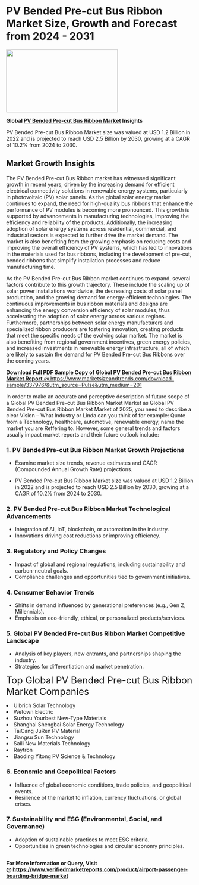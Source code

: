 <H1>PV Bended Pre-cut Bus Ribbon Market Size, Growth and Forecast from 2024 - 2031</H1><img class="aligncenter size-medium wp-image-584254" src="https://thirdeyenews.in/wp-content/uploads/2024/09/Global-Market-Research-300x168.jpeg" alt="" width="300" height="168" /><p><strong>Global&nbsp;<a href="https://www.marketsizeandtrends.com/download-sample/337976/&amp;utm_source=Pulse&amp;utm_medium=201">PV Bended Pre-cut Bus Ribbon Market</a> Insights</strong></p><p>PV Bended Pre-cut Bus Ribbon Market size was valued at USD 1.2 Billion in 2022 and is projected to reach USD 2.5 Billion by 2030, growing at a CAGR of 10.2% from 2024 to 2030.</p><p><h2>Market Growth Insights</h2> The PV Bended Pre-cut Bus Ribbon market has witnessed significant growth in recent years, driven by the increasing demand for efficient electrical connectivity solutions in renewable energy systems, particularly in photovoltaic (PV) solar panels. As the global solar energy market continues to expand, the need for high-quality bus ribbons that enhance the performance of PV modules is becoming more pronounced. This growth is supported by advancements in manufacturing technologies, improving the efficiency and reliability of the products. Additionally, the increasing adoption of solar energy systems across residential, commercial, and industrial sectors is expected to further drive the market demand. The market is also benefiting from the growing emphasis on reducing costs and improving the overall efficiency of PV systems, which has led to innovations in the materials used for bus ribbons, including the development of pre-cut, bended ribbons that simplify installation processes and reduce manufacturing time. <a href="#download-sample"></a> <p>As the PV Bended Pre-cut Bus Ribbon market continues to expand, several factors contribute to this growth trajectory. These include the scaling up of solar power installations worldwide, the decreasing costs of solar panel production, and the growing demand for energy-efficient technologies. The continuous improvements in bus ribbon materials and designs are enhancing the energy conversion efficiency of solar modules, thus accelerating the adoption of solar energy across various regions. Furthermore, partnerships between solar energy manufacturers and specialized ribbon producers are fostering innovation, creating products that meet the specific needs of the evolving solar market. The market is also benefiting from regional government incentives, green energy policies, and increased investments in renewable energy infrastructure, all of which are likely to sustain the demand for PV Bended Pre-cut Bus Ribbons over the coming years.</p> <a href="#get-more"></p><p><span class=""><strong>Download Full PDF Sample Copy of Global PV Bended Pre-cut Bus Ribbon Market Report</strong> @ <a href="https://www.marketsizeandtrends.com/download-sample/337976/&amp;utm_source=Pulse&amp;utm_medium=201" target="_blank">https://www.marketsizeandtrends.com/download-sample/337976/&amp;utm_source=Pulse&amp;utm_medium=201</a></span></p><p>In order to make an accurate and perceptive description of future scope of a Global&nbsp;PV Bended Pre-cut Bus Ribbon Market Market as Global&nbsp;PV Bended Pre-cut Bus Ribbon Market Market of 2025, you need to describe a clear Vision &ndash; What Industry or Linda can you think of for example: Quote from a Technology, healthcare, automotive, renewable energy, name the market you are Reffering to. However, some general trends and factors usually impact market reports and their future outlook include:</p><h3>1.&nbsp;<strong>PV Bended Pre-cut Bus Ribbon Market Growth Projections</strong></h3><ul><li>Examine market size trends, revenue estimates and CAGR (Compounded Annual Growth Rate) projections.</li><li><p>PV Bended Pre-cut Bus Ribbon Market size was valued at USD 1.2 Billion in 2022 and is projected to reach USD 2.5 Billion by 2030, growing at a CAGR of 10.2% from 2024 to 2030.</p></li></ul><h3>2.&nbsp;<strong>PV Bended Pre-cut Bus Ribbon Market Technological Advancements</strong></h3><ul><li>Integration of AI, IoT, blockchain, or automation in the industry.</li><li>Innovations driving cost reductions or improving efficiency.</li></ul><h3>3.&nbsp;<strong>Regulatory and Policy Changes</strong></h3><ul><li>Impact of global and regional regulations, including sustainability and carbon-neutral goals.</li><li>Compliance challenges and opportunities tied to government initiatives.</li></ul><h3>4.&nbsp;<strong>Consumer Behavior Trends</strong></h3><ul><li>Shifts in demand influenced by generational preferences (e.g., Gen Z, Millennials).</li><li>Emphasis on eco-friendly, ethical, or personalized products/services.</li></ul><h3>5.&nbsp;<strong>Global PV Bended Pre-cut Bus Ribbon Market Competitive Landscape</strong></h3><ul><li>Analysis of key players, new entrants, and partnerships shaping the industry.</li><li>Strategies for differentiation and market penetration.</li></ul><p data-pm-slice="1 1 []"><span style="color: inherit; font-family: inherit; font-size: 25px;">Top Global PV Bended Pre-cut Bus Ribbon Market Companies</span></p><div class="" data-test-id=""><p><li>Ulbrich Solar Technology</li><li> Wetown Electric</li><li> Suzhou Yourbest New-Type Materials</li><li> Shanghai Shengbai Solar Energy Technology</li><li> TaiCang JuRen PV Material</li><li> Jiangsu Sun Technology</li><li> Saili New Materials Technology</li><li> Raytron</li><li> Baoding Yitong PV Science & Technology</li></p></div><h3>6.&nbsp;<strong>Economic and Geopolitical Factors</strong></h3><ul><li>Influence of global economic conditions, trade policies, and geopolitical events.</li><li>Resilience of the market to inflation, currency fluctuations, or global crises.</li></ul><h3>7.&nbsp;<strong>Sustainability and ESG (Environmental, Social, and Governance)</strong></h3><ul><li>Adoption of sustainable practices to meet ESG criteria.</li><li>Opportunities in green technologies and circular economy principles.</li></ul><h2><strong style="font-size: 14px;">For More Information or Query, Visit @&nbsp;</strong><a style="background-color: #ffffff; font-size: 14px;" href="https://www.marketsizeandtrends.com/report/pv-bended-pre-cut-bus-ribbon-market/" target="_blank">https://www.verifiedmarketreports.com/product/airport-passenger-boarding-bridge-market</a></h2>